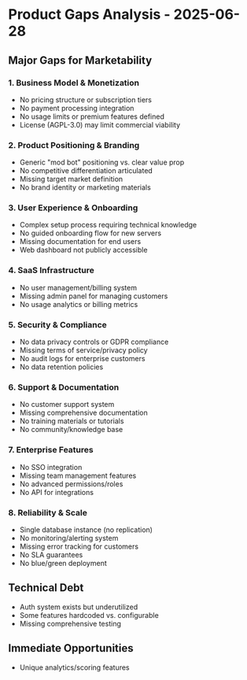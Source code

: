 # Product Gaps Analysis - 2025-06-28

## Major Gaps for Marketability

### 1. **Business Model & Monetization**

- No pricing structure or subscription tiers
- No payment processing integration
- No usage limits or premium features defined
- License (AGPL-3.0) may limit commercial viability

### 2. **Product Positioning & Branding**

- Generic "mod bot" positioning vs. clear value prop
- No competitive differentiation articulated
- Missing target market definition
- No brand identity or marketing materials

### 3. **User Experience & Onboarding**

- Complex setup process requiring technical knowledge
- No guided onboarding flow for new servers
- Missing documentation for end users
- Web dashboard not publicly accessible

### 4. **SaaS Infrastructure**

- No user management/billing system
- Missing admin panel for managing customers
- No usage analytics or billing metrics

### 5. **Security & Compliance**

- No data privacy controls or GDPR compliance
- Missing terms of service/privacy policy
- No audit logs for enterprise customers
- No data retention policies

### 6. **Support & Documentation**

- No customer support system
- Missing comprehensive documentation
- No training materials or tutorials
- No community/knowledge base

### 7. **Enterprise Features**

- No SSO integration
- Missing team management features
- No advanced permissions/roles
- No API for integrations

### 8. **Reliability & Scale**

- Single database instance (no replication)
- No monitoring/alerting system
- Missing error tracking for customers
- No SLA guarantees
- No blue/green deployment

## Technical Debt

- Auth system exists but underutilized
- Some features hardcoded vs. configurable
- Missing comprehensive testing

## Immediate Opportunities

- Unique analytics/scoring features
